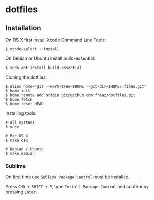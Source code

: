 # dotfiles

## Installation

On OS X first install Xcode Command Line Tools:

```shell
$ xcode-select --install
```

On Debian or Ubuntu install build-essential:
```shell
$ sudo apt install build-essential
```

Cloning the dotfiles:

```shell
$ alias home="git --work-tree=$HOME --git-dir=$HOME/.files.git"
$ home init
$ home remote add origin git@github.com:freaz/dotfiles.git
$ home fetch
$ home reset HEAD
```

Installing tools:

```shell
# all systems
$ make

# Mac OS X
$ make osx

# Debian / Ubuntu
$ make debian
```

### Sublime

On first time use `Sublime Package Control` must be installed.

Press `CMD + SHIFT + P`, type `Install Package Control` and confirm by pressing `Enter`.
